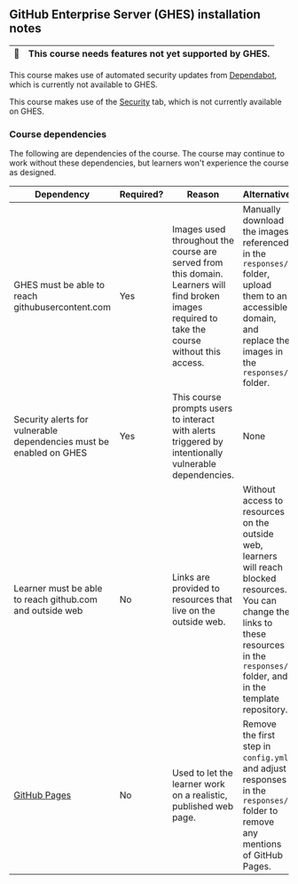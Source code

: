 ## GitHub Enterprise Server (GHES) installation notes

🚫 | This course needs features not yet supported by GHES.
--- | ---

This course makes use of automated security updates from [Dependabot](https://help.github.com/en/github/managing-security-vulnerabilities/configuring-automated-security-updates), which is currently not available to GHES.

This course makes use of the [Security](https://help.github.com/en/github/managing-security-vulnerabilities/adding-a-security-policy-to-your-repository) tab, which is not currently available on GHES.

### Course dependencies

The following are dependencies of the course. The course may continue to work without these dependencies, but learners won't experience the course as designed.

| Dependency                                                                                                                      | Required? | Reason                                                                                                                                           | Alternative                                                                                                                                                                                    |
|---------------------------------------------------------------------------------------------------------------------------------|-----------|--------------------------------------------------------------------------------------------------------------------------------------------------|------------------------------------------------------------------------------------------------------------------------------------------------------------------------------------------------|
| GHES must be able to reach githubusercontent.com                                                                                | Yes       | Images used throughout the course are served from this domain. Learners will find broken images required to take the course without this access. | Manually download the images referenced in the `responses/` folder, upload them to an accessible domain, and replace the images in the `responses/` folder.                                    |
| Security alerts for vulnerable dependencies must be enabled on GHES | Yes | This course prompts users to interact with alerts triggered by intentionally vulnerable dependencies. | None |
| Learner must be able to reach github.com and outside web                                                                        | No        | Links are provided to resources that live on the outside web.                                                                                    | Without access to resources on the outside web, learners will reach blocked resources. You can change the links to these resources in the `responses/` folder, and in the template repository. |
| [GitHub Pages](https://help.github.com/en/enterprise/admin/installation/configuring-github-pages-on-your-appliance)             | No        | Used to let the learner work on a realistic, published web page.                                                                                 | Remove the first step in `config.yml`, and adjust responses in the `responses/` folder to remove any mentions of GitHub Pages. |